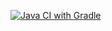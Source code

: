[![Java CI with Gradle](https://github.com/Plooozy/moneyTransfer/actions/workflows/gradle.yml/badge.svg)](https://github.com/Plooozy/moneyTransfer/actions/workflows/gradle.yml)
